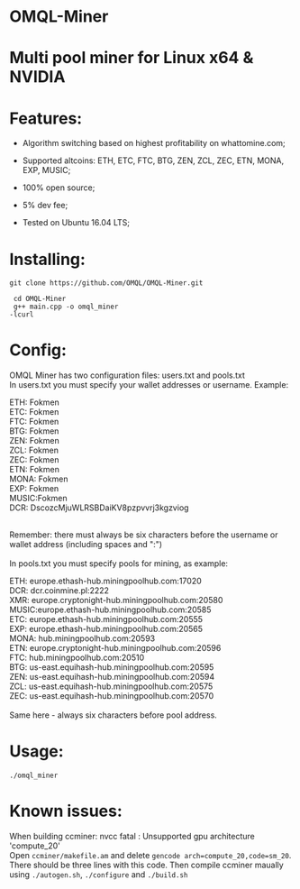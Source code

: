 # OMQL-Miner
<h1>Multi pool miner for Linux x64 & NVIDIA</h1>
<h1>Features:</h1>

- Algorithm switching based on highest profitability on whattomine.com;

- Supported altcoins: ETH, ETC, FTC, BTG, ZEN, ZCL, ZEC, ETN, MONA, EXP, MUSIC;

- 100% open source;

- 5% dev fee;

- Tested on Ubuntu 16.04 LTS;

<h1>Installing:</h1>
 <code>git clone https://github.com/OMQL/OMQL-Miner.git</code>
 
 <code>  cd OMQL-Miner</code><br>
 <code> g++ main.cpp -o omql_miner -lcurl</code>
  <h1>
 Config:</h1>
 OMQL Miner has two configuration files: users.txt and pools.txt<br>
 In users.txt you must specify your wallet addresses or username. Example:

ETH:  Fokmen<br>
ETC:  Fokmen<br>
FTC:  Fokmen<br>
BTG:  Fokmen<br>
ZEN:  Fokmen<br>
ZCL:  Fokmen<br>
ZEC:  Fokmen<br>
ETN:  Fokmen<br>
MONA: Fokmen<br>
EXP:  Fokmen<br>
MUSIC:Fokmen<br>
DCR: DscozcMjuWLRSBDaiKV8pzpvvrj3kgzviog<br>

 <br>
 Remember: there must always be six characters before the username or wallet address (including spaces and ":")<br><br>
 In pools.txt you must specify pools for mining, as example:

 
ETH:  europe.ethash-hub.miningpoolhub.com:17020<br>
DCR:  dcr.coinmine.pl:2222<br>
XMR:  europe.cryptonight-hub.miningpoolhub.com:20580<br>
MUSIC:europe.ethash-hub.miningpoolhub.com:20585<br>
ETC:  europe.ethash-hub.miningpoolhub.com:20555<br>
EXP:  europe.ethash-hub.miningpoolhub.com:20565<br>
MONA: hub.miningpoolhub.com:20593<br>
ETN:  europe.cryptonight-hub.miningpoolhub.com:20596<br>
FTC:  hub.miningpoolhub.com:20510<br>
BTG:  us-east.equihash-hub.miningpoolhub.com:20595<br>
ZEN:  us-east.equihash-hub.miningpoolhub.com:20594<br>
ZCL:  us-east.equihash-hub.miningpoolhub.com:20575<br>
ZEC:  us-east.equihash-hub.miningpoolhub.com:20570<br>
<br>
Same here - always six characters before pool address.
 <h1>
 Usage:</h1>
  <code>./omql_miner</code>
 
 
 <h1>Known issues:  </h1>
 When building ccminer:
 nvcc fatal : Unsupported gpu architecture 'compute_20' <br>
 Open <code>ccminer/makefile.am</code> and delete <code>gencode arch=compute_20,code=sm_20</code>. There should be three lines with this code. Then compile ccminer maually using <code>./autogen.sh</code>, <code>./configure</code> and <code>./build.sh</code>
